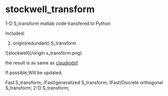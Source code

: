 # stockwell_transform
1-D S_transform matlab code  transfered to Python 

Included:  

1. origin(redundant) S_transform  

![stockwell](/origin s_transform.png)  

the result is as same as [claudiodsf](https://github.com/claudiodsf/stockwell)  


If possible,Will be updated:

Fast S_transform;
(Fast)generalized S_transform;
(Fast)Discrete orthogonal S_transform;
2-D S_transform;



